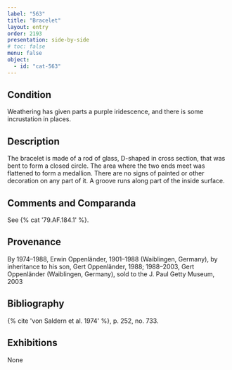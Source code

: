 ```yaml
---
label: "563"
title: "Bracelet"
layout: entry
order: 2193
presentation: side-by-side
# toc: false
menu: false
object:
  - id: "cat-563"
---
```


## Condition

Weathering has given parts a purple iridescence, and there is some incrustation in places.

## Description

The bracelet is made of a rod of glass, D-shaped in cross section, that was bent to form a closed circle. The area where the two ends meet was flattened to form a medallion. There are no signs of painted or other decoration on any part of it. A groove runs along part of the inside surface.

## Comments and Comparanda

See {% cat '79.AF.184.1' %}.

## Provenance

By 1974–1988, Erwin Oppenländer, 1901–1988 (Waiblingen, Germany), by inheritance to his son, Gert Oppenländer, 1988; 1988–2003, Gert Oppenländer (Waiblingen, Germany), sold to the J. Paul Getty Museum, 2003

## Bibliography

{% cite 'von Saldern et al. 1974' %}, p. 252, no. 733.

## Exhibitions

None